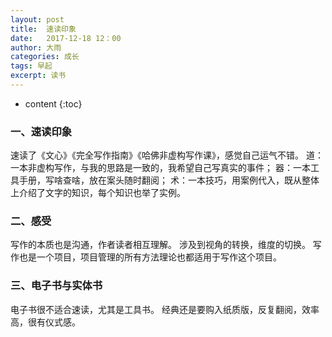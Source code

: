 ```yaml
---
layout: post
title:  速读印象
date:   2017-12-18 12：00
author: 大雨
categories: 成长
tags: 早起
excerpt: 读书
---
```

* content
{:toc}



### 一、速读印象
速读了《文心》《完全写作指南》《哈佛非虚构写作课》，感觉自己运气不错。
道：一本非虚构写作，与我的思路是一致的，我希望自己写真实的事件；
器：一本工具手册，写啥查啥，放在案头随时翻阅；
术：一本技巧，用案例代入，既从整体上介绍了文字的知识，每个知识也举了实例。
### 二、感受
写作的本质也是沟通，作者读者相互理解。
涉及到视角的转换，维度的切换。
写作也是一个项目，项目管理的所有方法理论也都适用于写作这个项目。
### 三、电子书与实体书
电子书很不适合速读，尤其是工具书。
经典还是要购入纸质版，反复翻阅，效率高，很有仪式感。
